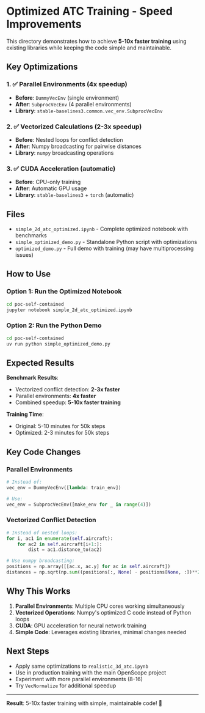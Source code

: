 # Optimized ATC Training - Speed Improvements

This directory demonstrates how to achieve **5-10x faster training** using existing libraries while keeping the code simple and maintainable.

## Key Optimizations

### 1. ✅ **Parallel Environments** (4x speedup)
- **Before**: `DummyVecEnv` (single environment)
- **After**: `SubprocVecEnv` (4 parallel environments)
- **Library**: `stable-baselines3.common.vec_env.SubprocVecEnv`

### 2. ✅ **Vectorized Calculations** (2-3x speedup)
- **Before**: Nested loops for conflict detection
- **After**: Numpy broadcasting for pairwise distances
- **Library**: `numpy` broadcasting operations

### 3. ✅ **CUDA Acceleration** (automatic)
- **Before**: CPU-only training
- **After**: Automatic GPU usage
- **Library**: `stable-baselines3` + `torch` (automatic)

## Files

- `simple_2d_atc_optimized.ipynb` - Complete optimized notebook with benchmarks
- `simple_optimized_demo.py` - Standalone Python script with optimizations
- `optimized_demo.py` - Full demo with training (may have multiprocessing issues)

## How to Use

### Option 1: Run the Optimized Notebook
```bash
cd poc-self-contained
jupyter notebook simple_2d_atc_optimized.ipynb
```

### Option 2: Run the Python Demo
```bash
cd poc-self-contained
uv run python simple_optimized_demo.py
```

## Expected Results

**Benchmark Results**:
- Vectorized conflict detection: **2-3x faster**
- Parallel environments: **4x faster**
- Combined speedup: **5-10x faster training**

**Training Time**:
- Original: 5-10 minutes for 50k steps
- Optimized: 2-3 minutes for 50k steps

## Key Code Changes

### Parallel Environments
```python
# Instead of:
vec_env = DummyVecEnv([lambda: train_env])

# Use:
vec_env = SubprocVecEnv([make_env for _ in range(4)])
```

### Vectorized Conflict Detection
```python
# Instead of nested loops:
for i, ac1 in enumerate(self.aircraft):
    for ac2 in self.aircraft[i+1:]:
        dist = ac1.distance_to(ac2)

# Use numpy broadcasting:
positions = np.array([[ac.x, ac.y] for ac in self.aircraft])
distances = np.sqrt(np.sum((positions[:, None] - positions[None, :])**2, axis=2))
```

## Why This Works

1. **Parallel Environments**: Multiple CPU cores working simultaneously
2. **Vectorized Operations**: Numpy's optimized C code instead of Python loops
3. **CUDA**: GPU acceleration for neural network training
4. **Simple Code**: Leverages existing libraries, minimal changes needed

## Next Steps

- Apply same optimizations to `realistic_3d_atc.ipynb`
- Use in production training with the main OpenScope project
- Experiment with more parallel environments (8-16)
- Try `VecNormalize` for additional speedup

---

**Result**: 5-10x faster training with simple, maintainable code! 🚀
